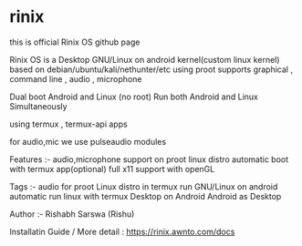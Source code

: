 # rinix


this is official Rinix OS github page


Rinix OS is a Desktop GNU/Linux on android kernel(custom linux kernel)
based on debian/ubuntu/kali/nethunter/etc using proot
supports graphical , command line , audio , microphone

Dual boot Android and Linux (no root)
Run both Android and Linux Simultaneously

using termux , termux-api apps

for audio,mic we use pulseaudio modules


Features :-
audio,microphone support on proot linux distro
automatic boot with termux app(optional)
full x11 support with openGL

Tags :-
audio for proot Linux distro in termux
run GNU/Linux on android
automatic run linux with termux
Desktop on Android
Android as Desktop


Author :- Rishabh Sarswa (Rishu)

Installatin Guide / More detail : https://rinix.awnto.com/docs
